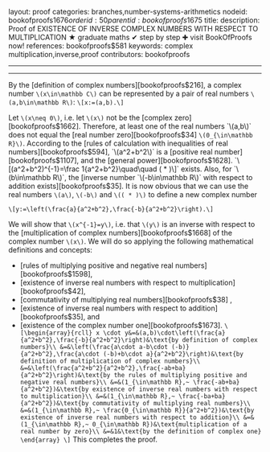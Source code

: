 layout: proof
categories: branches,number-systems-arithmetics
nodeid: bookofproofs$1676
orderid: 50
parentid: bookofproofs$1675
title: 
description:  Proof of EXISTENCE OF INVERSE COMPLEX NUMBERS WITH RESPECT TO MULTIPLICATION &#9733; graduate maths &#10004; step by step &#10010; visit BookOfProofs now!
references: bookofproofs$581
keywords: complex multiplication,inverse,proof
contributors: bookofproofs

---


---

By the [definition of complex numbers][bookofproofs$216], a complex number `\(x\in\mathbb C\)` can be represented by a pair of real numbers `\(a,b\in\mathbb R\)`:
`\[x:=(a,b).\]`

Let `\(x\neq 0\)`, i.e. let `\(x\)` not be the [complex zero][bookofproofs$1662]. Therefore, at least one of the real numbers `\(a,b\)` does not equal the [real number zero][bookofproofs$34] `\(0_{\in\mathbb R}\)`. According to the [rules of calculation with inequalities of real numbers][bookofproofs$594], `\(a^2+b^2\)` is a [positive real number][bookofproofs$1107], and the [general power][bookofproofs$1628].
`\[(a^2+b^2)^{-1}=\frac 1{a^2+b^2}\quad\quad ( * )\]` 
exists. Also, for `\(b\in\mathbb R\)`, the [inverse number `\(-b\in\mathbb R\)` with respect to addition exists][bookofproofs$35]. It is now obvious that we can use the real numbers `\(a\)`, `\(-b\)` and `\(( * )\)` to define a new complex number

`\[y:=\left(\frac{a}{a^2+b^2},\frac{-b}{a^2+b^2}\right).\]`

We will show that `\(x^{-1}=y\)`, i.e. that `\(y\)` is an inverse with respect to the [multiplication of complex numbers][bookofproofs$1668] of the complex number `\(x\)`. We will do so applying the following mathematical definitions and concepts:
* [rules of multiplying positive and negative real numbers][bookofproofs$1598], 
* [existence of inverse real numbers with respect to multiplication][bookofproofs$42],
* [commutativity of multiplying real numbers][bookofproofs$38] ,
* [existence of inverse real numbers with respect to addition][bookofproofs$35], and 
* [existence of the complex number one][bookofproofs$1673].
`\[\begin{array}{rcll}
x \cdot y&=&(a,b)\cdot\left(\frac{a}{a^2+b^2},\frac{-b}{a^2+b^2}\right)&\text{by definition of complex numbers}\\
&=&\left(\frac{a\cdot a-b\cdot (-b)}{a^2+b^2},\frac{a\cdot (-b)+b\cdot a}{a^2+b^2}\right)&\text{by definition of multiplication of complex numbers}\\
&=&\left(\frac{a^2+b^2}{a^2+b^2},\frac{-ab+ba}{a^2+b^2}\right)&\text{by the rules of multiplying positive and negative real numbers}\\
&=&(1_{\in\mathbb R},~ \frac{-ab+ba}{a^2+b^2})&\text{by existence of inverse real numbers with respect to multiplication}\\
&=&(1_{\in\mathbb R},~ \frac{-ba+ba}{a^2+b^2})&\text{by commutativity of multiplying real numbers}\\
&=&(1_{\in\mathbb R},~ \frac{0_{\in\mathbb R}}{a^2+b^2})&\text{by existence of inverse real numbers with respect to addition}\\
&=&(1_{\in\mathbb R},~ 0_{\in\mathbb R})&\text{multiplication of a real number by zero}\\
&=&1&\text{by the definition of complex one}
\end{array}
\]`
This completes the proof.
